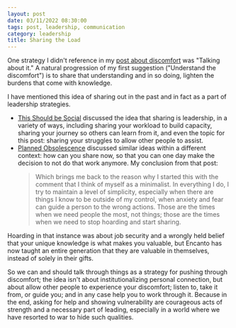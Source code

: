 ```yaml
---
layout: post
date: 03/11/2022 08:30:00
tags: post, leadership, communication
category: leadership
title: Sharing the Load
---
```


One strategy I didn't reference in my [post about discomfort](/2022/03/the-discomfort-zone) was "Talking about it." A natural progression of my first suggestion ("Understand the discomfort") is to share that understanding and in so doing, lighten the burdens that come with knowledge.

I have mentioned this idea of sharing out in the past and in fact as a part of leadership strategies.

- [This Should be Social](/2022/02/this-should-be-social) discussed the idea that sharing is leadership, in a variety of ways, including sharing your workload to build capacity, sharing your journey so others can learn from it, and even the topic for this post: sharing your struggles to allow other people to assist.
- [Planned Obsolescence](/2021/10/planned-obsolescence) discussed similar ideas within a different context: how can you share now, so that you can one day make the decision to not do that work anymore. My conclusion from that post:
	> Which brings me back to the reason why I started this with the comment that I think of myself as a minimalist. In everything I do, I try to maintain a level of simplicity, especially when there are things I know to be outside of my control, when anxiety and fear can guide a person to the wrong actions. Those are the times when we need people the most, not things; those are the times when we need to stop hoarding and start sharing.

Hoarding in that instance was about job security and a wrongly held belief that your unique knowledge is what makes you valuable, but Encanto has now taught an entire generation that they are valuable in themselves, instead of solely in their gifts.

So we can and should talk through things as a strategy for pushing through discomfort; the idea isn't about institutionalizing personal connection, but about allow other people to experience your discomfort; listen to, take it from, or guide you; and in any case help you to work through it. Because in the end, asking for help and showing vulnerability are courageous acts of strength and a necessary part of leading, especially in a world where we have resorted to war to hide such qualities.